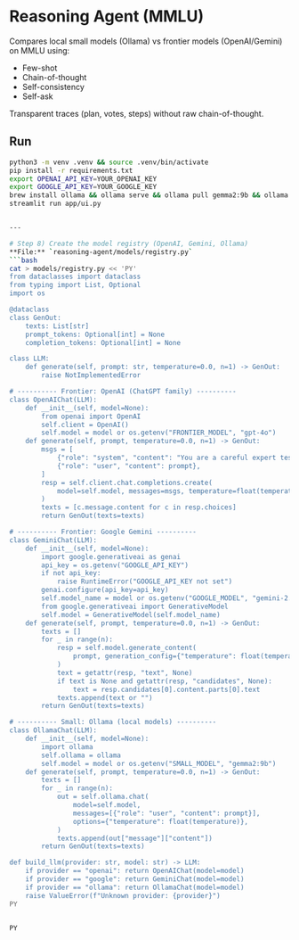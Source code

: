 # Reasoning Agent (MMLU)

Compares local small models (Ollama) vs frontier models (OpenAI/Gemini) on MMLU using:
- Few-shot
- Chain-of-thought
- Self-consistency
- Self-ask

Transparent traces (plan, votes, steps) without raw chain-of-thought.

## Run
```bash
python3 -m venv .venv && source .venv/bin/activate
pip install -r requirements.txt
export OPENAI_API_KEY=YOUR_OPENAI_KEY
export GOOGLE_API_KEY=YOUR_GOOGLE_KEY
brew install ollama && ollama serve && ollama pull gemma2:9b && ollama pull llama3:8b
streamlit run app/ui.py


---

# Step 8) Create the model registry (OpenAI, Gemini, Ollama)
**File:** `reasoning-agent/models/registry.py`
```bash
cat > models/registry.py << 'PY'
from dataclasses import dataclass
from typing import List, Optional
import os

@dataclass
class GenOut:
    texts: List[str]
    prompt_tokens: Optional[int] = None
    completion_tokens: Optional[int] = None

class LLM:
    def generate(self, prompt: str, temperature=0.0, n=1) -> GenOut:
        raise NotImplementedError

# ---------- Frontier: OpenAI (ChatGPT family) ----------
class OpenAIChat(LLM):
    def __init__(self, model=None):
        from openai import OpenAI
        self.client = OpenAI()
        self.model = model or os.getenv("FRONTIER_MODEL", "gpt-4o")
    def generate(self, prompt, temperature=0.0, n=1) -> GenOut:
        msgs = [
            {"role": "system", "content": "You are a careful expert test-taker."},
            {"role": "user", "content": prompt},
        ]
        resp = self.client.chat.completions.create(
            model=self.model, messages=msgs, temperature=float(temperature), n=n
        )
        texts = [c.message.content for c in resp.choices]
        return GenOut(texts=texts)

# ---------- Frontier: Google Gemini ----------
class GeminiChat(LLM):
    def __init__(self, model=None):
        import google.generativeai as genai
        api_key = os.getenv("GOOGLE_API_KEY")
        if not api_key:
            raise RuntimeError("GOOGLE_API_KEY not set")
        genai.configure(api_key=api_key)
        self.model_name = model or os.getenv("GOOGLE_MODEL", "gemini-2.5-pro")
        from google.generativeai import GenerativeModel
        self.model = GenerativeModel(self.model_name)
    def generate(self, prompt, temperature=0.0, n=1) -> GenOut:
        texts = []
        for _ in range(n):
            resp = self.model.generate_content(
                prompt, generation_config={"temperature": float(temperature)}
            )
            text = getattr(resp, "text", None)
            if text is None and getattr(resp, "candidates", None):
                text = resp.candidates[0].content.parts[0].text
            texts.append(text or "")
        return GenOut(texts=texts)

# ---------- Small: Ollama (local models) ----------
class OllamaChat(LLM):
    def __init__(self, model=None):
        import ollama
        self.ollama = ollama
        self.model = model or os.getenv("SMALL_MODEL", "gemma2:9b")
    def generate(self, prompt, temperature=0.0, n=1) -> GenOut:
        texts = []
        for _ in range(n):
            out = self.ollama.chat(
                model=self.model,
                messages=[{"role": "user", "content": prompt}],
                options={"temperature": float(temperature)},
            )
            texts.append(out["message"]["content"])
        return GenOut(texts=texts)

def build_llm(provider: str, model: str) -> LLM:
    if provider == "openai": return OpenAIChat(model=model)
    if provider == "google": return GeminiChat(model=model)
    if provider == "ollama": return OllamaChat(model=model)
    raise ValueError(f"Unknown provider: {provider}")
PY


PY
